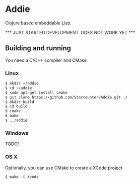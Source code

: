 # Addie

Clojure based embeddable Lisp. 

*** JUST STARTED DEVELOPMENT. DOES NOT WORK YET ***


## Building and running

You need a C/C++ compiler and CMake. 

### Linux

```bash
$ mkdir ~/addie
$ cd ~/addie
$ sudo apt-get install cmake
$ git clone https://github.com/Starcounter/Addie.git ./
$ mkdir build
$ cd build
$ cmake ..
$ make
$ ../addie
```

### Windows

TODO!

### OS X

Optionally, you can use CMake to create a XCode project 

```bash
$ make -G Xcode
```

